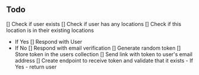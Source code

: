 ## Todo

[] Check if user exists
[] Check if user has any locations
[] Check if this location is in their existing locations

- If Yes
  [] Respond with User
- If No
  [] Respond with email verification
  [] Generate random token
  [] Store token in the users collection
  [] Send link with token to user's email address
  [] Create endpoint to receive token and validate that it exists - If Yes - return user
